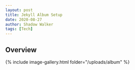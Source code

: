 ```yaml
---
layout: post
title: Jekyll Album Setup
date: 2020-08-27
author: Shadow Walker
tags: [Tech]
---
```


## Overview

{% include image-gallery.html folder="/uploads/album" %}